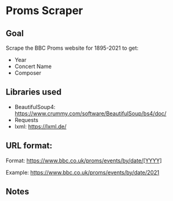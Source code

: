 # Proms Scraper

## Goal
Scrape the BBC Proms website for 1895-2021 to get:

- Year
- Concert Name
- Composer

## Libraries used

- BeautifulSoup4: https://www.crummy.com/software/BeautifulSoup/bs4/doc/
- Requests
- lxml: https://lxml.de/

## URL format:
Format:
https://www.bbc.co.uk/proms/events/by/date/[YYYY]

Example:
https://www.bbc.co.uk/proms/events/by/date/2021

## Notes

